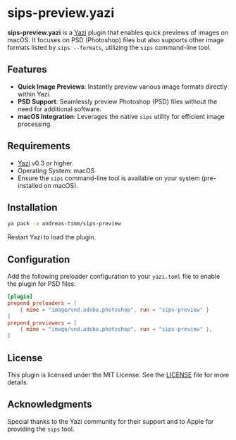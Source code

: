 # sips-preview.yazi
**sips-preview.yazi** is a [Yazi](https://yazi-rs.github.io/) plugin that enables quick previews of images on macOS. It focuses on PSD (Photoshop) files but also supports other image formats listed by `sips --formats`, utilizing the `sips` command-line tool.

## Features
- **Quick Image Previews**: Instantly preview various image formats directly within Yazi.
- **PSD Support**: Seamlessly preview Photoshop (PSD) files without the need for additional software.
- **macOS Integration**: Leverages the native `sips` utility for efficient image processing.

## Requirements
- [Yazi](https://yazi-rs.github.io/) v0.3 or higher.
- Operating System: macOS
- Ensure the `sips` command-line tool is available on your system (pre-installed on macOS).

## Installation
```sh
ya pack -a andreas-timm/sips-preview
```

Restart Yazi to load the plugin.

## Configuration
Add the following preloader configuration to your `yazi.toml` file to enable the plugin for PSD files:
```toml
[plugin]
prepend_preloaders = [
    { mime = "image/vnd.adobe.photoshop", run = "sips-preview" }
]
prepend_previewers = [
    { mime = "image/vnd.adobe.photoshop", run = "sips-preview" },
]
```

## License
This plugin is licensed under the MIT License. See the [LICENSE](LICENSE) file for more details.

## Acknowledgments
Special thanks to the Yazi community for their support and to Apple for providing the `sips` tool.
